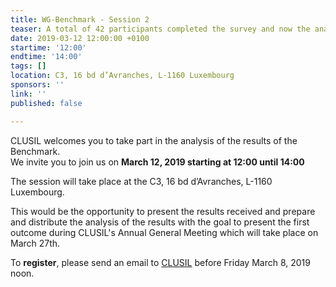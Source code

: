 ```yaml
---
title: WG-Benchmark - Session 2
teaser: A total of 42 participants completed the survey and now the analysis starts.
date: 2019-03-12 12:00:00 +0100
startime: '12:00'
endtime: '14:00'
tags: []
location: C3, 16 bd d’Avranches, L-1160 Luxembourg
sponsors: ''
link: ''
published: false

---
```

CLUSIL welcomes you to take part in the analysis of the results of the Benchmark.  
We invite you to join us on **March 12, 2019 starting at 12:00 until 14:00** 

The session will take place at the C3, 16 bd d’Avranches, L-1160 Luxembourg.  
  
This would be the opportunity to present the results received and prepare and distribute the analysis of the results with the goal to present the first outcome during CLUSIL's Annual General Meeting which will take place on March 27th.  
  
To **register**, please send an email to [CLUSIL](mailto:secgen@clusil.lu) before Friday March 8, 2019 noon. 